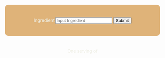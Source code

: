 
<script>

function getFood(){
    let inputFood = document.getElementById("inputFood").value;
    return inputFood;
}

function findCalories(foodName) {
    result = document.getElementById("findCaloriesResult");

    // Fetch data from API
    fetch('https://csatri1.tk/api/nutrition/findCalories/"'+foodName+'"')
    .then(response => response.json())
    .then(data => {

        console.log(data);

        result.innerHTML = foodName + " calories: " + data.findCalories;
    })
}

</script>



<div id="container" style="background-color: #DFB379; text-align: center; vertical-align: middle; padding: 40px 0; margin-top: 30px;">
    <w>Ingredient</w>
    <input id="inputFood" placeholder="Input Ingredient">
    <button onclick="findCalories(getFood())">Submit</button>
</div>

<div style=" text-align:center; vertical-align: middle; padding:10px 0; margin-top:30px">
    <w>One serving of </w>
    <w id="findCaloriesResult"></w>
</div>

<style>
w { color: #eeeee4 }

#container{
    border-radius: 10px;
}
</style>







